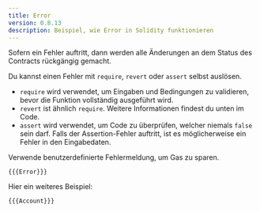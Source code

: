 ```yaml
---
title: Error
version: 0.8.13
description: Beispiel, wie Error in Solidity funktionieren 
---
```


Sofern ein Fehler auftritt, dann werden alle Änderungen an dem Status des Contracts rückgängig gemacht.

Du kannst einen Fehler mit `require`, `revert` oder `assert` selbst auslösen.

- `require` wird verwendet, um Eingaben und Bedingungen zu validieren, bevor die Funktion vollständig ausgeführt wird.
- `revert` ist ähnlich `require`. Weitere Informationen findest du unten im Code.
- `assert` wird verwendet, um Code zu überprüfen, welcher niemals `false` sein darf. Falls der Assertion-Fehler auftritt, ist es möglicherweise ein Fehler in den Eingabedaten.

Verwende benutzerdefinierte Fehlermeldung, um Gas zu sparen.


```solidity
{{{Error}}}
```

Hier ein weiteres Beispiel:

```solidity
{{{Account}}}
```
